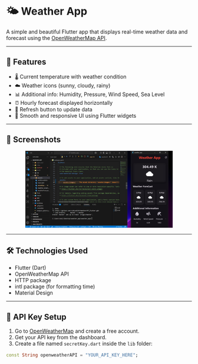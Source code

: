 # 🌤️ Weather App

A simple and beautiful Flutter app that displays real-time weather data and forecast using the [OpenWeatherMap API](https://openweathermap.org/api).

---

## 🚀 Features

- 🌡️ Current temperature with weather condition
- ☁️ Weather icons (sunny, cloudy, rainy)
- 📊 Additional info: Humidity, Pressure, Wind Speed, Sea Level
- ⏰ Hourly forecast displayed horizontally
- 🔄 Refresh button to update data
- 🎨 Smooth and responsive UI using Flutter widgets

---

## 📸 Screenshots

<p align="center">
  <img src="https://github.com/vidhya2324/WeatherAPP_Flutter/blob/master/lib/assests/sample_result.png" width="400"/>
</p>

---

## 🛠️ Technologies Used

- Flutter (Dart)
- OpenWeatherMap API
- HTTP package
- intl package (for formatting time)
- Material Design

---

## 🔑 API Key Setup

1. Go to [OpenWeatherMap](https://openweathermap.org/) and create a free account.
2. Get your API key from the dashboard.
3. Create a file named `secretKey.dart` inside the `lib` folder:

```dart
const String openweatherAPI = "YOUR_API_KEY_HERE";
